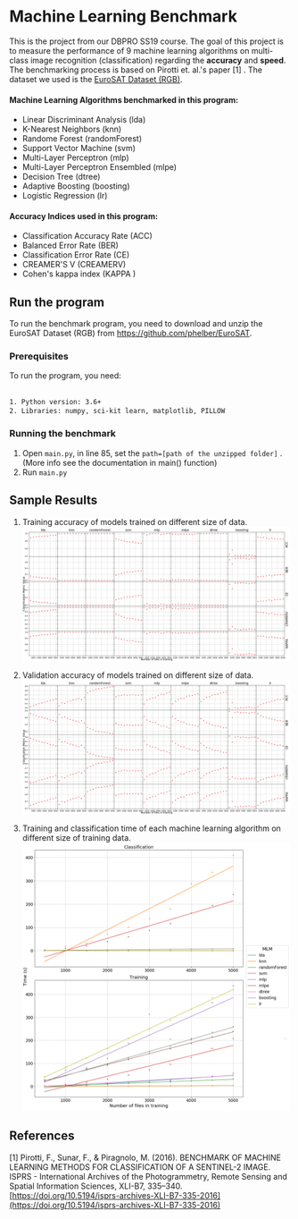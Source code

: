 # Machine Learning Benchmark

This is the project from our DBPRO SS19 course. The goal of this project is to measure the performance of 9 machine learning algorithms on multi-class image recognition (classification) regarding the **accuracy** and **speed**. The benchmarking process is based on Pirotti et. al.'s paper [1] . The dataset we used is the [EuroSAT Dataset (RGB)](https://github.com/phelber/EuroSAT).

  #### Machine Learning Algorithms benchmarked in this program:
  * Linear Discriminant Analysis (lda)
  * K-Nearest Neighbors (knn)
  * Randome Forest (randomForest)
  * Support Vector Machine (svm)
  * Multi-Layer Perceptron (mlp)
  * Multi-Layer Perceptron Ensembled (mlpe)
  * Decision Tree (dtree)
  * Adaptive Boosting (boosting)
  * Logistic Regression (lr)
#### Accuracy Indices used in this program:
* Classification Accuracy Rate (ACC)
* Balanced Error Rate (BER)
* Classification Error Rate (CE)
* CREAMER'S V (CREAMERV)
* Cohen's kappa index (KAPPA )

## Run the program

  

To run the benchmark program, you need to download and unzip the EuroSAT Dataset (RGB) from https://github.com/phelber/EuroSAT.

  

### Prerequisites

  

To run the program, you need:

  

```

1. Python version: 3.6+
2. Libraries: numpy, sci-kit learn, matplotlib, PILLOW

```

  

### Running the benchmark

  


1. Open `main.py`, in line 85, set the `path=[path of the unzipped folder]` . (More info see the documentation in main() function)
2. Run `main.py`


## Sample Results
1. Training accuracy of models trained on different size of data.
![Training accuracy](sample_results/acc_training.png "Training accuracy")

2. Validation accuracy of models trained on different size of data.
![Validation accuracy](sample_results/acc_validation.png "Validation accuracy")

3. Training and classification time of each machine learning algorithm on different size of training data.
![Training and Classification time](sample_results/time.png "Training and Classification time")



## References


[1] Pirotti, F., Sunar, F., & Piragnolo, M. (2016). BENCHMARK OF MACHINE LEARNING METHODS FOR CLASSIFICATION OF A SENTINEL-2 IMAGE. ISPRS - International Archives of the Photogrammetry, Remote Sensing and Spatial Information Sciences, XLI-B7, 335–340. [https://doi.org/10.5194/isprs-archives-XLI-B7-335-2016](https://doi.org/10.5194/isprs-archives-XLI-B7-335-2016)